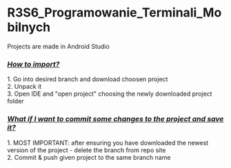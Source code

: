 # R3S6_Programowanie_Terminali_Mobilnych
Projects are made in Android Studio</br>
<h3><em><u>How to import?</u></em></h3>
1. Go into desired branch and download choosen project</br>
2. Unpack it</br>
3. Open IDE and "open project" choosing the newly downloaded project folder</br>

<h3><em><u>What if I want to commit some changes to the project and save it?</u></em></h3>
1. MOST IMPORTANT: after ensuring you have downloaded the newest version of the project - delete the branch from repo site</br>
2. Commit & push given project to the same branch name
